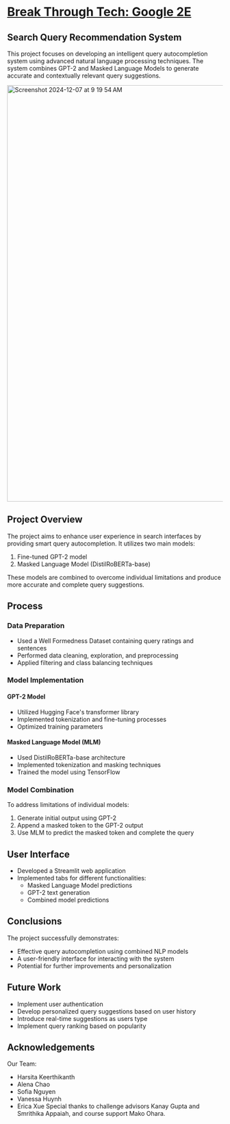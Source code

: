 # [Break Through Tech: Google 2E](https://docs.google.com/presentation/d/120Zn7rPPT29uXdwBKD9wdJlObjj7Nk3GWQwikFf93TM/edit?usp=sharing)

## Search Query Recommendation System
This project focuses on developing an intelligent query autocompletion system using advanced natural language processing techniques. The system combines GPT-2 and Masked Language Models to generate accurate and contextually relevant query suggestions.

<img width="971" alt="Screenshot 2024-12-07 at 9 19 54 AM" src="https://github.com/user-attachments/assets/a25ba2ad-e68b-458d-81f3-0585e9972338">

## Project Overview

The project aims to enhance user experience in search interfaces by providing smart query autocompletion. It utilizes two main models:

1. Fine-tuned GPT-2 model
2. Masked Language Model (DistilRoBERTa-base)

These models are combined to overcome individual limitations and produce more accurate and complete query suggestions.

## Process

### Data Preparation

- Used a Well Formedness Dataset containing query ratings and sentences
- Performed data cleaning, exploration, and preprocessing
- Applied filtering and class balancing techniques

### Model Implementation

#### GPT-2 Model
- Utilized Hugging Face's transformer library
- Implemented tokenization and fine-tuning processes
- Optimized training parameters

#### Masked Language Model (MLM)
- Used DistilRoBERTa-base architecture
- Implemented tokenization and masking techniques
- Trained the model using TensorFlow

### Model Combination

To address limitations of individual models:
1. Generate initial output using GPT-2
2. Append a masked token to the GPT-2 output
3. Use MLM to predict the masked token and complete the query

## User Interface

- Developed a Streamlit web application
- Implemented tabs for different functionalities:
  - Masked Language Model predictions
  - GPT-2 text generation
  - Combined model predictions

## Conclusions

The project successfully demonstrates:
- Effective query autocompletion using combined NLP models
- A user-friendly interface for interacting with the system
- Potential for further improvements and personalization

## Future Work

- Implement user authentication
- Develop personalized query suggestions based on user history
- Introduce real-time suggestions as users type
- Implement query ranking based on popularity

## Acknowledgements
Our Team:
- Harsita Keerthikanth
- Alena Chao
- Sofia Nguyen
- Vanessa Huynh
- Erica Xue
Special thanks to challenge advisors Kanay Gupta and Smrithika Appaiah, and course support Mako Ohara.
